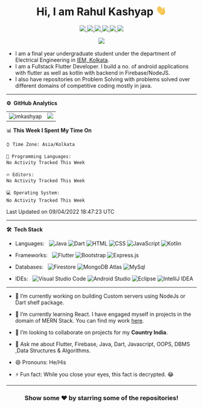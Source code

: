 
<!--![](https://github.com/imKashyap/imKashyap/blob/master/banner.png)-->
<p align="center"> <h1 align="center"> Hi, I am Rahul Kashyap <img src="./assets/hi.gif" width="28px" alt="waving hand" /> </h1></p>
<p align="center">
<a href="https://www.linkedin.com/in/imkashyap/"><img src="https://img.shields.io/badge/LinkedIn-0077B5?style=for-the-badge&logo=linkedin&logoColor=white"/> </a>
<a href="https://leetcode.com/imkashyap/"><img src="https://img.shields.io/badge/-LeetCode-FFA116?style=for-the-badge&logo=LeetCode&logoColor=black"/> </a>
<a href="https://www.hackerrank.com/imkashyap"><img src="https://img.shields.io/badge/-Hackerrank-2EC866?style=for-the-badge&logo=HackerRank&logoColor=white"/> </a>
<a href="https://twitter.com/imkashyap_/"><img src="https://img.shields.io/badge/Twitter-1DA1F2?style=for-the-badge&logo=twitter&logoColor=white"/> </a>
<a href="https://www.instagram.com/imkashyap__/"><img src="https://img.shields.io/badge/Instagram-E4405F?style=for-the-badge&logo=instagram&logoColor=white"/> </a>
<a href="mailto:rahulkashyap4041@gmail.com"><img src="https://img.shields.io/badge/Gmail-D14836?style=for-the-badge&logo=gmail&logoColor=white"/> </a>
</p>

<p align="center"> <img src="https://komarev.com/ghpvc/?username=imKashyap&label=Profile%20Visits&color=blue&style=plastic%22%20alt=%22imKashyap" /> </p>

* I am a final year undergraduate student under the department of Electrical Engineering in [IEM, Kolkata](https://iem.edu.in/).
* I am a Fullstack Flutter Developer. I build a no. of android applications with flutter as well as kotlin with backend in Firebase/NodeJS.
* I also have repositories on Problem Solving with problems solved over different domains of competitive coding mostly in java.

***
**⚙️ &nbsp;GitHub Analytics**
<table style="width:100%">
  <tr>
    <td> <img src="https://github-readme-stats.vercel.app/api?username=imkashyap&show_icons=true&theme=dark&locale=en&hide_border=true" alt="imkashyap" /></td>
    <td><img src="https://github-readme-stats.vercel.app/api/top-langs/?username=imKashyap&theme=dark&hide_border=true&layout=compact"></td>
  </tr>
</table>

<!-- [![Kashyap's wakatime stats](https://github-readme-stats.vercel.app/api/wakatime?username=imkashyap&theme=tokyonight)](https://github.com/imkashyap/github-readme-stats)-->
<!-- *** -->
<!--START_SECTION:waka-->
📊 **This Week I Spent My Time On** 

```text
⌚︎ Time Zone: Asia/Kolkata

💬 Programming Languages: 
No Activity Tracked This Week

🔥 Editors: 
No Activity Tracked This Week

💻 Operating System: 
No Activity Tracked This Week

```


 Last Updated on 09/04/2022 18:47:23 UTC
<!--END_SECTION:waka-->
***

**🛠 &nbsp;Tech Stack**

- Languages: &nbsp;
  ![Java](https://img.shields.io/badge/-Java-333333?style=flat&logo=Java&logoColor=007ACC)
  ![Dart](https://img.shields.io/badge/-Dart-333333?style=flat&logo=Dart&logoColor=007ACC)
  ![HTML](https://img.shields.io/badge/-HTML-333333?style=flat&logo=HTML5)
  ![CSS](https://img.shields.io/badge/-CSS-333333?style=flat&logo=CSS3&logoColor=1572B6)
  ![JavaScript](https://img.shields.io/badge/-JavaScript-333333?style=flat&logo=javascript)
  ![Kotlin](https://img.shields.io/badge/-Kotlin-333333?style=flat&logo=Kotlin)

- Frameworks: &nbsp;
  ![Flutter](https://img.shields.io/badge/-Flutter-333333?style=flat&logo=flutter&logoColor=007ACC)
  ![Bootstrap](https://img.shields.io/badge/-Bootstrap-333333?style=flat&logo=bootstrap&logoColor=563D7C)
  ![Express.js](https://img.shields.io/badge/-Express.js-333333?style=flat&logo=node.js)

- Databases:  &nbsp;
  ![Firestore](https://img.shields.io/badge/-Firestore-333333?style=flat&logo=firebase)
  ![MongoDB Atlas](https://img.shields.io/badge/-MongoDB%20Atlas-333333?style=flat&logo=mongodb)
  ![MySql](https://img.shields.io/badge/-MySql-333333?style=flat&logo=mysql)

- IDEs: &nbsp;
  ![Visual Studio Code](https://img.shields.io/badge/-Visual%20Studio%20Code-333333?style=flat&logo=visual-studio-code&logoColor=007ACC)
  ![Android Studio](https://img.shields.io/badge/-Android%20Studio-333333?style=flat&logo=android-studio)
  ![Eclipse](https://img.shields.io/badge/-Eclipse-333333?style=flat&logo=eclipse)
  ![IntelliJ IDEA](https://img.shields.io/badge/-IntelliJ%20IDEA-333333?style=flat&logo=intellij-idea&logoColor=f70486)

***

-  🔭 I’m currently working on building Custom servers using NodeJs or Dart shelf package.

-  🌱 I’m currently learning React. I have engaged myself in projects in the domain of MERN Stack. You can find my work [here](https://github.com/imKashyap?tab=repositories).

-  👯 I’m looking to collaborate on projects for my **Country India**.

-  💬 Ask me about Flutter, Firebase, Java, Dart, Javascript, OOPS, DBMS ,Data Structures & Algorithms.

-  😄 Pronouns: He/His

-  ⚡ Fun fact: While you close your eyes, this fact is decrypted. 😂

<!-- -  📫 How to reach me:
[![LinkedIn](https://img.shields.io/badge/-Rahul_Kashyap-2867B2?style=flat&logo=Linkedin&logoColor=white)](https://www.linkedin.com/in/rahul-kashyap-230577195/)
[![Twitter](https://img.shields.io/badge/-imkashyap_-1da1f2?style=flat&logo=Twitter&logoColor=white)](https://twitter.com/imkashyap_)
[![Instagram](https://img.shields.io/badge/-imkashyap__-833ab4?style=flat&logo=Instagram&logoColor=white)](https://www.instagram.com/imkashyap__/)
[![Gmail](https://img.shields.io/badge/-Rahul_Kashyap-DB4437?style=flat&logo=Gmail&logoColor=white)](mailto:rahulkashyap4041@gmail.com) -->

***

<!-- ![](https://activity-graph.herokuapp.com/graph?username=imkashyap&theme=react-dark&hide_border=true&area=true) -->

<div align="center">

### Show some ❤️ by starring some of the repositories!

</div>
